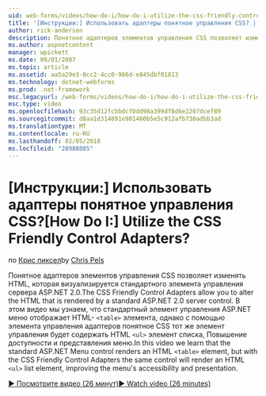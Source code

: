 ```yaml
---
uid: web-forms/videos/how-do-i/how-do-i-utilize-the-css-friendly-control-adapters
title: '[Инструкции:] Использовать адаптеры понятное управления CSS? | Документы Майкрософт'
author: rick-anderson
description: Понятное адаптеров элементов управления CSS позволяет изменять HTML, которая визуализируется стандартного элемента управления сервера ASP.NET 2.0. В этом видео мы узнаем, Стэн...
ms.author: aspnetcontent
manager: wpickett
ms.date: 09/01/2007
ms.topic: article
ms.assetid: aa5a29e3-0cc2-4cc0-986d-e845dbf01813
ms.technology: dotnet-webforms
ms.prod: .net-framework
msc.legacyurl: /web-forms/videos/how-do-i/how-do-i-utilize-the-css-friendly-control-adapters
msc.type: video
ms.openlocfilehash: 93c35d12fcbbdcf0dd98a399df8d6e2207dcef89
ms.sourcegitcommit: d8aa1d314891e981460b5e5c912afb730adbb3ad
ms.translationtype: MT
ms.contentlocale: ru-RU
ms.lasthandoff: 02/05/2018
ms.locfileid: "28988085"
---
```

<a name="how-do-i-utilize-the-css-friendly-control-adapters"></a><span data-ttu-id="60cb4-105">[Инструкции:] Использовать адаптеры понятное управления CSS?</span><span class="sxs-lookup"><span data-stu-id="60cb4-105">[How Do I:] Utilize the CSS Friendly Control Adapters?</span></span>
====================
<span data-ttu-id="60cb4-106">по [Крис пиксел](https://twitter.com/chrispels)</span><span class="sxs-lookup"><span data-stu-id="60cb4-106">by [Chris Pels](https://twitter.com/chrispels)</span></span>

<span data-ttu-id="60cb4-107">Понятное адаптеров элементов управления CSS позволяет изменять HTML, которая визуализируется стандартного элемента управления сервера ASP.NET 2.0.</span><span class="sxs-lookup"><span data-stu-id="60cb4-107">The CSS Friendly Control Adapters allow you to alter the HTML that is rendered by a standard ASP.NET 2.0 server control.</span></span> <span data-ttu-id="60cb4-108">В этом видео мы узнаем, что стандартный элемент управления ASP.NET меню отображает HTML- `<table>` элемента, однако с помощью элемента управления адаптеров понятное CSS тот же элемент управления будет содержать HTML `<ul>` элемент списка, Повышение доступности и представления меню.</span><span class="sxs-lookup"><span data-stu-id="60cb4-108">In this video we learn that the standard ASP.NET Menu control renders an HTML `<table>` element, but with the CSS Friendly Control Adapters the same control will render an HTML `<ul>` list element, improving the menu's accessibility and presentation.</span></span> 

[<span data-ttu-id="60cb4-109">&#9654; Посмотрите видео (26 минут)</span><span class="sxs-lookup"><span data-stu-id="60cb4-109">&#9654; Watch video (26 minutes)</span></span>](https://channel9.msdn.com/Blogs/ASP-NET-Site-Videos/how-do-i-utilize-the-css-friendly-control-adapters)

